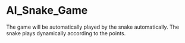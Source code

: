 # AI_Snake_Game
The game will be automatically played by the snake automatically.
The snake plays dynamically according to the points.
